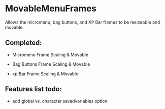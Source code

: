 # MovableMenuFrames
Allows the micromenu, bag buttons, and XP Bar frames to be resizeable and movable.

## Completed:

- Micromenu Frame Scaling & Movable

- Bag Buttons Frame Scaling & Movable

- xp Bar Frame Scaling & Movable

## Features list todo:

- add global vs. character savedvariables option
